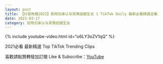 ```yaml
---
layout: post
title: 【抖音熱搜2021】张雨剑承认与吴倩结婚生女 1 TikTok Daily 最新必看精選合集2021 03 17
date: 2021-03-17
category: 张雨剑承认与吴倩结婚生女
---
```


{% include youtube-video.html id="o6LY3oZV1qQ" %}

2021必看 最新精選 Top TikTok Trending Clips

喜歡請點贊轉發加訂閱 Like & Subscribe：[YouTube](https://www.youtube.com/channel/UCAoR7VcanIPd04uEq_GIylA/videos)


